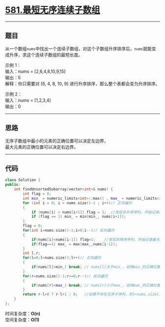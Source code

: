 # [581.最短无序连续子数组](https://leetcode.cn/problems/shortest-unsorted-continuous-subarray/)

---

## 题目

从一个数组`nums`中找出一个连续子数组，对这个子数组升序排序后，`nums`就能变成升序，求这个连续子数组的最短长度。

示例 1：  
输入：nums = [2,6,4,8,10,9,15]  
输出：5  
解释：你只需要对 [6, 4, 8, 10, 9] 进行升序排序，那么整个表都会变为升序排序。  

示例 2：  
输入：nums = [1,2,3,4]  
输出：0

---

## 思路

无序子数组中最小的元素的正确位置可以决定左边界，  
最大元素的正确位置可以决定右边界。


---

## 代码

```C++
class Solution {
public:
    int findUnsortedSubarray(vector<int>& nums) {
		int flag = 0;
		int min_ = numeric_limits<int>::max() , max_ = numeric_limits<int>::min();
		for (int i = 0; i < nums.size()-1 ; i++)// 正向遍历
		{
			if (nums[i] > nums[i+1]) flag = 1;	//发现非升序序列，开始记录最小值
			if (flag == 1) min_ = min(min_, nums[i+1]);
		}
		flag = 0;
		for(int i=nums.size()-1;i>0;i--)// 反向遍历
		{
			if(nums[i]<nums[i-1]) flag=1;    //发现非降序序列，开始记录最大值
			if(flag==1) max_ = max(max_,nums[i-1]);
		}
		int l,r;
		for(l=0;l<nums.size();l++)// 正向遍历
		{
			if(nums[l]>min_) break;	// nums[l]大于min_，说明min_的正确位置应该是l
		}
		for(r=nums.size()-1;r>=0;r--)// 反向遍历
		{
			if(nums[r]<max_) break; // nums[r]小于max_，说明max_的正确位置应该是r
		}
		return r-l>0 ? r-l+1 : 0;	//如果不存在无序子序列，则l=nums.size()-1,r=0,相减就是负数。
    }
};
```

时间复杂度：**O(n)**  
空间复杂度：**O(1)**

